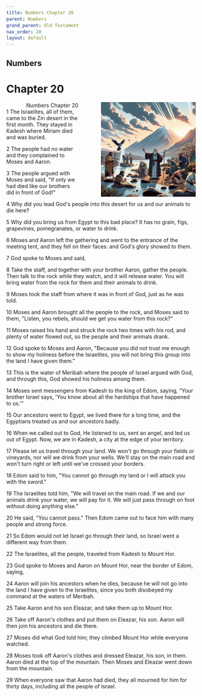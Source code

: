 ```yaml
---
title: Numbers Chapter 20
parent: Numbers
grand_parent: Old Testament
nav_order: 20
layout: default
---
```


## Numbers

# Chapter 20

<div style="clear: both; text-align: right;">
    <img src="/assets/Image/Numbers/500/20.jpg" alt="Numbers Chapter 20" class="chapter-image" style="max-width: 50%; height: auto; float: right; margin: 0 0 10px 10px; padding-left: 10%;">
    <figcaption style="font-size: 14px;">Numbers Chapter 20</figcaption>
</div>
1 The Israelites, all of them, came to the Zin desert in the first month. They stayed in Kadesh where Miriam died and was buried.

2 The people had no water and they complained to Moses and Aaron.

3 The people argued with Moses and said, "If only we had died like our brothers did in front of God!"

4 Why did you lead God's people into this desert for us and our animals to die here?

5 Why did you bring us from Egypt to this bad place? It has no grain, figs, grapevines, pomegranates, or water to drink.

6 Moses and Aaron left the gathering and went to the entrance of the meeting tent, and they fell on their faces: and God's glory showed to them.

7 God spoke to Moses and said,

8 Take the staff, and together with your brother Aaron, gather the people. Then talk to the rock while they watch, and it will release water. You will bring water from the rock for them and their animals to drink.

9 Moses took the staff from where it was in front of God, just as he was told.

10 Moses and Aaron brought all the people to the rock, and Moses said to them, "Listen, you rebels, should we get you water from this rock?"

11 Moses raised his hand and struck the rock two times with his rod, and plenty of water flowed out, so the people and their animals drank.

12 God spoke to Moses and Aaron, "Because you did not trust me enough to show my holiness before the Israelites, you will not bring this group into the land I have given them."

13 This is the water of Meribah where the people of Israel argued with God, and through this, God showed his holiness among them.

14 Moses sent messengers from Kadesh to the king of Edom, saying, "Your brother Israel says, 'You know about all the hardships that have happened to us.'"

15 Our ancestors went to Egypt, we lived there for a long time, and the Egyptians treated us and our ancestors badly.

16 When we called out to God, He listened to us, sent an angel, and led us out of Egypt. Now, we are in Kadesh, a city at the edge of your territory.

17 Please let us travel through your land. We won't go through your fields or vineyards, nor will we drink from your wells. We'll stay on the main road and won't turn right or left until we've crossed your borders.

18 Edom said to him, "You cannot go through my land or I will attack you with the sword."

19 The Israelites told him, "We will travel on the main road. If we and our animals drink your water, we will pay for it. We will just pass through on foot without doing anything else."

20 He said, "You cannot pass." Then Edom came out to face him with many people and strong force.

21 So Edom would not let Israel go through their land, so Israel went a different way from them.

22 The Israelites, all the people, traveled from Kadesh to Mount Hor.

23 God spoke to Moses and Aaron on Mount Hor, near the border of Edom, saying,

24 Aaron will join his ancestors when he dies, because he will not go into the land I have given to the Israelites, since you both disobeyed my command at the waters of Meribah.

25 Take Aaron and his son Eleazar, and take them up to Mount Hor.

26 Take off Aaron's clothes and put them on Eleazar, his son. Aaron will then join his ancestors and die there.

27 Moses did what God told him; they climbed Mount Hor while everyone watched.

28 Moses took off Aaron's clothes and dressed Eleazar, his son, in them. Aaron died at the top of the mountain. Then Moses and Eleazar went down from the mountain.

29 When everyone saw that Aaron had died, they all mourned for him for thirty days, including all the people of Israel.


